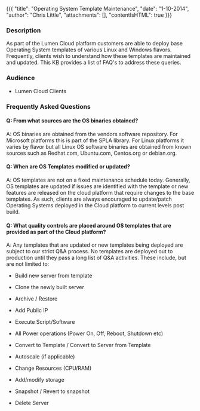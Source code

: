 {{{
  "title": "Operating System Template Maintenance",
  "date": "1-10-2014",
  "author": "Chris Little",
  "attachments": [],
  "contentIsHTML": true
}}}

<h3>Description </h3>
<p>As part of the Lumen Cloud platform customers are able to deploy base Operating System templates of various Linux and Windows flavors. Frequently, clients wish to understand how these templates are maintained and updated. This KB provides a list of FAQ's to address these queries.</p>
<h3>Audience</h3>
<ul>
  <li>Lumen Cloud Clients</li>
</ul>
<h3>Frequently Asked Questions</h3>
<h4>Q: From what sources are the OS binaries obtained?</h4>
<p>A: OS binaries are obtained from the vendors software repository. For Microsoft platforms this is part of the SPLA library. For Linux platforms it varies by flavor but all Linux OS software binaries are obtained from known sources such as Redhat.com, Ubuntu.com, Centos.org or debian.org.
</p>
<h4> Q: When are OS Templates modified or updated?</h4>
<p>A: OS templates are not on a fixed maintenance schedule today. Generally, OS templates are updated if issues are identified with the template or new features are released on the cloud platform that require changes to the base templates. As such, clients are always encouraged to update/patch Operating Systems deployed in the Cloud platform to current levels post build.
</p>
<h4>Q: What quality controls are placed around OS templates that are provided as part of the Cloud platform?</h4>
<p>A: Any templates that are updated or new templates being deployed are subject to our strict Q&amp;A process. No templates are deployed out to production until they pass a long list of Q&amp;A activities. These include, but are not limited to:
</p>
    <ul>
      <li>
        <p>Build new server from template
        </p>
      </li>
      <li>
        <p>Clone the newly built server
        </p>
      </li>
      <li>
        <p>Archive / Restore
        </p>
      </li>
      <li>
        <p>Add Public IP
        </p>
      </li>
      <li>
        <p>Execute Script/Software
        </p>
      </li>
      <li>
        <p>All Power operations (Power On, Off, Reboot, Shutdown etc)
        </p>
      </li>
      <li>
        <p>Convert to Template / Convert to Server from Template
        </p>
      </li>
      <li>
        <p>Autoscale (if applicable)
        </p>
      </li>
      <li>
        <p>Change Resources (CPU/RAM)
        </p>
      </li>
      <li>
        <p>Add/modify storage
        </p>
      </li>
      <li>
        <p>Snapshot / Revert to snapshot
        </p>
      </li>
      <li>
        <p>Delete Server
        </p>
        <br />
      </li>
    </ul>

